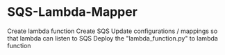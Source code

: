 # SQS-Lambda-Mapper
Create lambda function
Create SQS
Update configurations / mappings so that lambda can listen to SQS
Deploy the "lambda_function.py" to lambda function 
